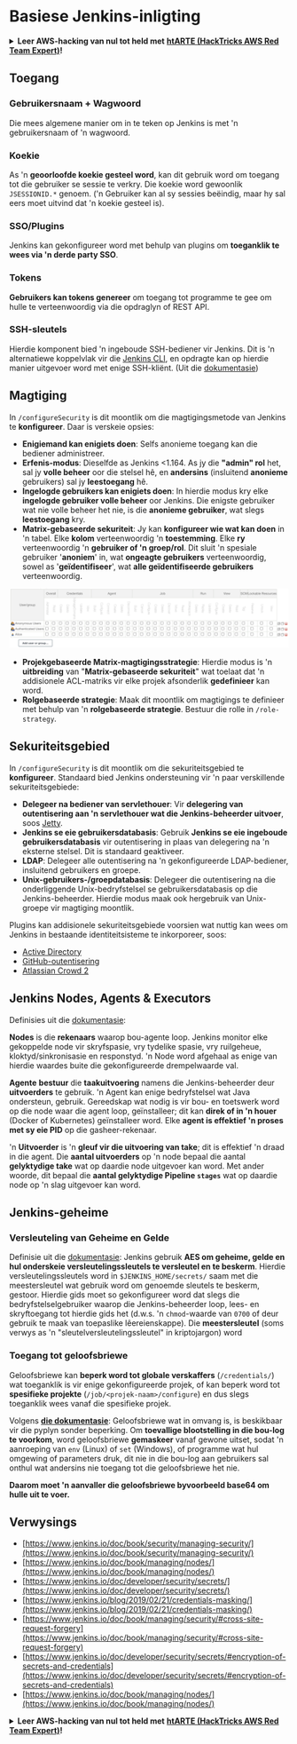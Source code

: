 # Basiese Jenkins-inligting

<details>

<summary><strong>Leer AWS-hacking van nul tot held met</strong> <a href="https://training.hacktricks.xyz/courses/arte"><strong>htARTE (HackTricks AWS Red Team Expert)</strong></a><strong>!</strong></summary>

Ander maniere om HackTricks te ondersteun:

* As jy jou **maatskappy in HackTricks wil adverteer** of **HackTricks in PDF wil aflaai**, kyk na die [**SUBSCRIPTION PLANS**](https://github.com/sponsors/carlospolop)!
* Kry die [**amptelike PEASS & HackTricks swag**](https://peass.creator-spring.com)
* Ontdek [**The PEASS Family**](https://opensea.io/collection/the-peass-family), ons versameling eksklusiewe [**NFTs**](https://opensea.io/collection/the-peass-family)
* **Sluit aan by die** 💬 [**Discord-groep**](https://discord.gg/hRep4RUj7f) of die [**telegram-groep**](https://t.me/peass) of **volg** ons op **Twitter** 🐦 [**@hacktricks_live**](https://twitter.com/hacktricks_live)**.**
* **Deel jou hacktruuks deur PR's in te dien by die** [**HackTricks**](https://github.com/carlospolop/hacktricks) en [**HackTricks Cloud**](https://github.com/carlospolop/hacktricks-cloud) github-opslag.

</details>

## Toegang

### Gebruikersnaam + Wagwoord

Die mees algemene manier om in te teken op Jenkins is met 'n gebruikersnaam of 'n wagwoord.

### Koekie

As 'n **geoorloofde koekie gesteel word**, kan dit gebruik word om toegang tot die gebruiker se sessie te verkry. Die koekie word gewoonlik `JSESSIONID.*` genoem. ('n Gebruiker kan al sy sessies beëindig, maar hy sal eers moet uitvind dat 'n koekie gesteel is).

### SSO/Plugins

Jenkins kan gekonfigureer word met behulp van plugins om **toeganklik te wees via 'n derde party SSO**.

### Tokens

**Gebruikers kan tokens genereer** om toegang tot programme te gee om hulle te verteenwoordig via die opdraglyn of REST API.

### SSH-sleutels

Hierdie komponent bied 'n ingeboude SSH-bediener vir Jenkins. Dit is 'n alternatiewe koppelvlak vir die [Jenkins CLI](https://www.jenkins.io/doc/book/managing/cli/), en opdragte kan op hierdie manier uitgevoer word met enige SSH-kliënt. (Uit die [dokumentasie](https://plugins.jenkins.io/sshd/))

## Magtiging

In `/configureSecurity` is dit moontlik om die magtigingsmetode van Jenkins te **konfigureer**. Daar is verskeie opsies:

* **Enigiemand kan enigiets doen**: Selfs anonieme toegang kan die bediener administreer.
* **Erfenis-modus**: Dieselfde as Jenkins <1.164. As jy die **"admin" rol** het, sal jy **volle beheer** oor die stelsel hê, en **andersins** (insluitend **anonieme** gebruikers) sal jy **leestoegang** hê.
* **Ingelogde gebruikers kan enigiets doen**: In hierdie modus kry elke **ingelogde gebruiker volle beheer** oor Jenkins. Die enigste gebruiker wat nie volle beheer het nie, is die **anonieme gebruiker**, wat slegs **leestoegang** kry.
* **Matrix-gebaseerde sekuriteit**: Jy kan **konfigureer wie wat kan doen** in 'n tabel. Elke **kolom** verteenwoordig 'n **toestemming**. Elke **ry** verteenwoordig 'n **gebruiker of 'n groep/rol**. Dit sluit 'n spesiale gebruiker '**anoniem**' in, wat **ongeagte gebruikers** verteenwoordig, sowel as '**geïdentifiseer**', wat **alle geïdentifiseerde gebruikers** verteenwoordig.

![](<../../.gitbook/assets/image (40).png>)

* **Projekgebaseerde Matrix-magtigingsstrategie**: Hierdie modus is 'n **uitbreiding** van "**Matrix-gebaseerde sekuriteit**" wat toelaat dat 'n addisionele ACL-matriks vir elke projek afsonderlik **gedefinieer** kan word.
* **Rolgebaseerde strategie**: Maak dit moontlik om magtigings te definieer met behulp van 'n **rolgebaseerde strategie**. Bestuur die rolle in `/role-strategy`.

## **Sekuriteitsgebied**

In `/configureSecurity` is dit moontlik om die sekuriteitsgebied te **konfigureer**. Standaard bied Jenkins ondersteuning vir 'n paar verskillende sekuriteitsgebiede:

* **Delegeer na bediener van servlethouer**: Vir **delegering van outentisering aan 'n servlethouer wat die Jenkins-beheerder uitvoer**, soos [Jetty](https://www.eclipse.org/jetty/).
* **Jenkins se eie gebruikersdatabasis**: Gebruik **Jenkins se eie ingeboude gebruikersdatabasis** vir outentisering in plaas van delegering na 'n eksterne stelsel. Dit is standaard geaktiveer.
* **LDAP**: Delegeer alle outentisering na 'n gekonfigureerde LDAP-bediener, insluitend gebruikers en groepe.
* **Unix-gebruikers-/groepdatabasis**: Delegeer die outentisering na die onderliggende Unix-bedryfstelsel se gebruikersdatabasis op die Jenkins-beheerder. Hierdie modus maak ook hergebruik van Unix-groepe vir magtiging moontlik.

Plugins kan addisionele sekuriteitsgebiede voorsien wat nuttig kan wees om Jenkins in bestaande identiteitsisteme te inkorporeer, soos:

* [Active Directory](https://plugins.jenkins.io/active-directory)
* [GitHub-outentisering](https://plugins.jenkins.io/github-oauth)
* [Atlassian Crowd 2](https://plugins.jenkins.io/crowd2)

## Jenkins Nodes, Agents & Executors

Definisies uit die [dokumentasie](https://www.jenkins.io/doc/book/managing/nodes/):

**Nodes** is die **rekenaars** waarop bou-agente loop. Jenkins monitor elke gekoppelde node vir skryfspasie, vry tydelike spasie, vry ruilgeheue, kloktyd/sinkronisasie en responstyd. 'n Node word afgehaal as enige van hierdie waardes buite die gekonfigureerde drempelwaarde val.

**Agente** **bestuur** die **taakuitvoering** namens die Jenkins-beheerder deur **uitvoerders** te gebruik. 'n Agent kan enige bedryfstelsel wat Java ondersteun, gebruik. Gereedskap wat nodig is vir bou- en toetswerk word op die node waar die agent loop, geïnstalleer; dit kan **direk of in 'n houer** (Docker of Kubernetes) geïnstalleer word. Elke **agent is effektief 'n proses met sy eie PID** op die gasheer-rekenaar.

'n **Uitvoerder** is 'n **gleuf vir die uitvoering van take**; dit is effektief 'n draad in die agent. Die **aantal uitvoerders** op 'n node bepaal die aantal **gelyktydige take** wat op daardie node uitgevoer kan word. Met ander woorde, dit bepaal die **aantal gelyktydige Pipeline `stages`** wat op daardie node op 'n slag uitgevoer kan word.

## Jenkins-geheime

### Versleuteling van Geheime en Gelde

Definisie uit die [dokumentasie](https://www.jenkins.io/doc/developer/security/secrets/#encryption-of-secrets-and-credentials):
Jenkins gebruik **AES om geheime, gelde en hul onderskeie versleutelingssleutels te versleutel en te beskerm**. Hierdie versleutelingssleutels word in `$JENKINS_HOME/secrets/` saam met die meestersleutel wat gebruik word om genoemde sleutels te beskerm, gestoor. Hierdie gids moet so gekonfigureer word dat slegs die bedryfstelselgebruiker waarop die Jenkins-beheerder loop, lees- en skryftoegang tot hierdie gids het (d.w.s. 'n `chmod`-waarde van `0700` of deur gebruik te maak van toepaslike lêereienskappe). Die **meestersleutel** (soms verwys as 'n "sleutelversleutelingssleutel" in kriptojargon) word
### Toegang tot geloofsbriewe

Geloofsbriewe kan **beperk word tot globale verskaffers** (`/credentials/`) wat toeganklik is vir enige gekonfigureerde projek, of kan beperk word tot **spesifieke projekte** (`/job/<projek-naam>/configure`) en dus slegs toeganklik wees vanaf die spesifieke projek.

Volgens [**die dokumentasie**](https://www.jenkins.io/blog/2019/02/21/credentials-masking/): Geloofsbriewe wat in omvang is, is beskikbaar vir die pyplyn sonder beperking. Om **toevallige blootstelling in die bou-log te voorkom**, word geloofsbriewe **gemaskeer** vanaf gewone uitset, sodat 'n aanroeping van `env` (Linux) of `set` (Windows), of programme wat hul omgewing of parameters druk, dit nie in die bou-log aan gebruikers sal onthul wat andersins nie toegang tot die geloofsbriewe het nie.

**Daarom moet 'n aanvaller die geloofsbriewe byvoorbeeld base64 om hulle uit te voer.**

## Verwysings

* [https://www.jenkins.io/doc/book/security/managing-security/](https://www.jenkins.io/doc/book/security/managing-security/)
* [https://www.jenkins.io/doc/book/managing/nodes/](https://www.jenkins.io/doc/book/managing/nodes/)
* [https://www.jenkins.io/doc/developer/security/secrets/](https://www.jenkins.io/doc/developer/security/secrets/)
* [https://www.jenkins.io/blog/2019/02/21/credentials-masking/](https://www.jenkins.io/blog/2019/02/21/credentials-masking/)
* [https://www.jenkins.io/doc/book/managing/security/#cross-site-request-forgery](https://www.jenkins.io/doc/book/managing/security/#cross-site-request-forgery)
* [https://www.jenkins.io/doc/developer/security/secrets/#encryption-of-secrets-and-credentials](https://www.jenkins.io/doc/developer/security/secrets/#encryption-of-secrets-and-credentials)
* [https://www.jenkins.io/doc/book/managing/nodes/](https://www.jenkins.io/doc/book/managing/nodes/)

<details>

<summary><strong>Leer AWS-hacking van nul tot held met</strong> <a href="https://training.hacktricks.xyz/courses/arte"><strong>htARTE (HackTricks AWS Red Team Expert)</strong></a><strong>!</strong></summary>

Ander maniere om HackTricks te ondersteun:

* As jy wil sien dat jou **maatskappy geadverteer word in HackTricks** of **HackTricks aflaai in PDF-formaat**, kyk na die [**SUBSCRIPTION PLANS**](https://github.com/sponsors/carlospolop)!
* Kry die [**amptelike PEASS & HackTricks-uitrusting**](https://peass.creator-spring.com)
* Ontdek [**The PEASS Family**](https://opensea.io/collection/the-peass-family), ons versameling eksklusiewe [**NFTs**](https://opensea.io/collection/the-peass-family)
* **Sluit aan by die** 💬 [**Discord-groep**](https://discord.gg/hRep4RUj7f) of die [**telegram-groep**](https://t.me/peass) of **volg** ons op **Twitter** 🐦 [**@hacktricks_live**](https://twitter.com/hacktricks_live)**.**
* **Deel jou haktruuks deur PR's in te dien by die** [**HackTricks**](https://github.com/carlospolop/hacktricks) en [**HackTricks Cloud**](https://github.com/carlospolop/hacktricks-cloud) github-opslag.

</details>
